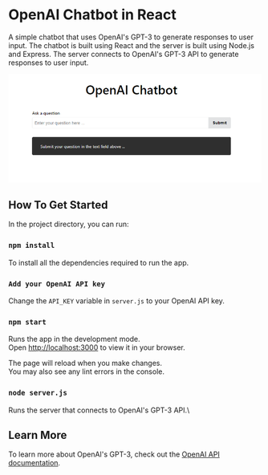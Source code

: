 # OpenAI Chatbot in React

A simple chatbot that uses OpenAI's GPT-3 to generate responses to user input. The chatbot is built using React and the server is built using Node.js and Express. The server connects to OpenAI's GPT-3 API to generate responses to user input.

![OpenAI Chatbot Screenshot](public/screenshot.png "Chatbot Screenshot")

## How To Get Started

In the project directory, you can run:

### `npm install`

To install all the dependencies required to run the app.

### `Add your OpenAI API key`

Change the `API_KEY` variable in `server.js` to your OpenAI API key.

### `npm start`

Runs the app in the development mode.\
Open [http://localhost:3000](http://localhost:3000) to view it in your browser.

The page will reload when you make changes.\
You may also see any lint errors in the console.

### `node server.js`

Runs the server that connects to OpenAI's GPT-3 API.\

## Learn More

To learn more about OpenAI's GPT-3, check out the [OpenAI API documentation](https://beta.openai.com/docs/).
